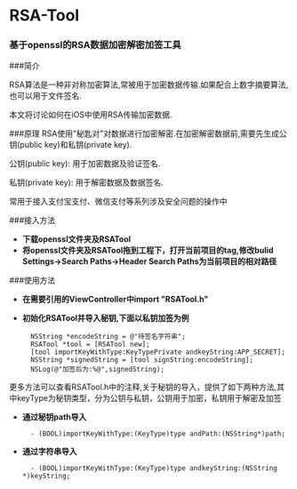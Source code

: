# RSA-Tool
### 基于openssl的RSA数据加密解密加签工具
###简介

RSA算法是一种非对称加密算法,常被用于加密数据传输.如果配合上数字摘要算法, 也可以用于文件签名.

本文将讨论如何在iOS中使用RSA传输加密数据.

###原理
RSA使用"秘匙对"对数据进行加密解密.在加密解密数据前,需要先生成公钥(public key)和私钥(private key).

公钥(public key): 用于加密数据及验证签名. 

私钥(private key): 用于解密数据及数据签名. 

常用于接入支付宝支付、微信支付等系列涉及安全问题的操作中



###接入方法
- **下载openssl文件夹及RSATool**
- **将openssl文件夹及RSATool拖到工程下，打开当前项目的tag,修改bulid Settings->Search Paths->Header Search Paths为当前项目的相对路径**
	
###使用方法
- **在需要引用的ViewController中import "RSATool.h"**
- **初始化RSATool并导入秘钥,下面以私钥加签为例**
		
		NSString *encodeString = @"待签名字符串";
		RSATool *tool = [RSATool new];
		[tool importKeyWithType:KeyTypePrivate andkeyString:APP_SECRET];
		NSString *signedString = [tool signString:encodeString];
		NSLog(@"加签后为:%@",signedString);
更多方法可以查看RSATool.h中的注释,关于秘钥的导入，提供了如下两种方法,其中keyType为秘钥类型，分为公钥与私钥，公钥用于加密，私钥用于解密及加签


- **通过秘钥path导入**
	
		- (BOOL)importKeyWithType:(KeyType)type andPath:(NSString*)path;

- **通过字符串导入**


		- (BOOL)importKeyWithType:(KeyType)type andkeyString:(NSString *)keyString;


